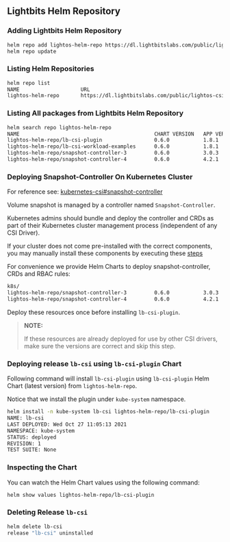 <div style="page-break-after: always;"></div>

## Lightbits Helm Repository

### Adding Lightbits Helm Repository

```bash
helm repo add lightos-helm-repo https://dl.lightbitslabs.com/public/lightos-csi/helm/charts/
helm repo update
```

### Listing Helm Repositories

```bash
helm repo list
NAME                    URL                                                         
lightos-helm-repo       https://dl.lightbitslabs.com/public/lightos-csi/helm/charts/
```

### Listing All packages from Lightbits Helm Repository

```bash
helm search repo lightos-helm-repo
NAME                                            CHART VERSION   APP VERSION     DESCRIPTION
lightos-helm-repo/lb-csi-plugin                 0.6.0           1.8.1           Helm Chart for LightOS CSI Plugin.
lightos-helm-repo/lb-csi-workload-examples      0.6.0           1.8.1           Helm Chart for LightOS CSI Workload Examples.
lightos-helm-repo/snapshot-controller-3         0.6.0           3.0.3           Deploy snapshot-controller for k8s version < v1.20
lightos-helm-repo/snapshot-controller-4         0.6.0           4.2.1           Deploy snapshot-controller for k8s version >= v1.20
```


### Deploying Snapshot-Controller On Kubernetes Cluster

For reference see: [kubernetes-csi#snapshot-controller](https://kubernetes-csi.github.io/docs/snapshot-controller.html#snapshot-controller)

Volume snapshot is managed by a controller named `Snapshot-Controller`.

Kubernetes admins should bundle and deploy the controller and CRDs as part of their Kubernetes cluster management process (independent of any CSI Driver).

If your cluster does not come pre-installed with the correct components, you may manually install these components by executing these [steps](https://kubernetes-csi.github.io/docs/snapshot-controller.html#deployment)

For convenience we provide Helm Charts to deploy snapshot-controller, CRDs and RBAC rules:

```bash
k8s/
lightos-helm-repo/snapshot-controller-3         0.6.0           3.0.3           Deploy snapshot-controller for k8s version < v1.20
lightos-helm-repo/snapshot-controller-4         0.6.0           4.2.1           Deploy snapshot-controller for k8s version >= v1.20
```

Deploy these resources once before installing `lb-csi-plugin`.

> **NOTE:**
>
> If these resources are already deployed for use by other CSI drivers, make sure the versions are correct and skip this step.

### Deploying release `lb-csi` using `lb-csi-plugin` Chart

Following command will install `lb-csi-plugin` using `lb-csi-plugin` Helm Chart (latest version) from `lightos-helm-repo`.

Notice that we install the plugin under `kube-system` namespace.

```bash
helm install -n kube-system lb-csi lightos-helm-repo/lb-csi-plugin
NAME: lb-csi
LAST DEPLOYED: Wed Oct 27 11:05:13 2021
NAMESPACE: kube-system
STATUS: deployed
REVISION: 1
TEST SUITE: None
```

### Inspecting the Chart

You can watch the Helm Chart values using the following command:

```bash
helm show values lightos-helm-repo/lb-csi-plugin 
```

### Deleting Release `lb-csi`

```bash
helm delete lb-csi 
release "lb-csi" uninstalled
```


